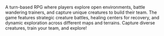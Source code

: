 A turn-based RPG where players explore open environments, battle wandering trainers, and capture unique creatures to build their team. 
The game features strategic creature battles, healing centers for recovery, and dynamic exploration across different maps and terrains. 
Capture diverse creatures, train your team, and explore!
